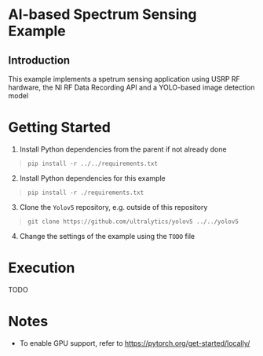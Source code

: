 # AI-based Spectrum Sensing Example

## Introduction

This example implements a spetrum sensing application using USRP RF hardware, the NI RF Data Recording API and a YOLO-based image detection model

# Getting Started

1. Install Python dependencies from the parent if not already done
> `pip install -r ../../requirements.txt`

2. Install Python dependencies for this example
> `pip install -r ./requirements.txt`

3. Clone the `Yolov5` repository, e.g. outside of this repository
> `git clone https://github.com/ultralytics/yolov5 ../../yolov5`

4. Change the settings of the example using the `TODO` file

# Execution

TODO

# Notes

* To enable GPU support, refer to https://pytorch.org/get-started/locally/